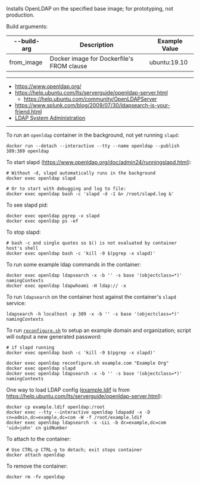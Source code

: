 Installs OpenLDAP on the specified base image; for prototyping, not
production.

Build arguments:

--build-arg | Description | Example Value
--- | --- | ---
from_image | Docker image for Dockerfile's FROM clause | ubuntu:19.10

---

- https://www.openldap.org/
- https://help.ubuntu.com/lts/serverguide/openldap-server.html
  - https://help.ubuntu.com/community/OpenLDAPServer
- https://www.splunk.com/blog/2009/07/30/ldapsearch-is-your-friend.html
- [LDAP System Administration](https://learning.oreilly.com/library/view/ldap-system-administration/1565924916/)

---
To run an ```openldap``` container in the background, not yet running
```slapd```:

```shell script
docker run --detach --interactive --tty --name openldap --publish 389:389 openldap
```

To start slapd (https://www.openldap.org/doc/admin24/runningslapd.html):
```shell script
# Without -d, slapd automatically runs in the background
docker exec openldap slapd

# Or to start with debugging and log to file:
docker exec openldap bash -c 'slapd -d -1 &> /root/slapd.log &'
```

To see slapd pid:
```shell script
docker exec openldap pgrep -x slapd
docker exec openldap ps -ef
```

To stop slapd:
```shell script
# bash -c and single quotes so $() is not evaluated by container host's shell
docker exec openldap bash -c 'kill -9 $(pgrep -x slapd)'
```

To run some example ldap commands in the container:
```shell script
docker exec openldap ldapsearch -x -b '' -s base '(objectclass=*)' namingContexts
docker exec openldap ldapwhoami -H ldap:// -x
```

To run ```ldapsearch``` on the container host against the container's
```slapd``` service:
```shell script
ldapsearch -h localhost -p 389 -x -b '' -s base '(objectclass=*)' namingContexts
```

To run [```reconfigure.sh```](image_files/reconfigure.sh) to setup an example
domain and organization; script will output a new generated password:
```shell script
# if slapd running
docker exec openldap bash -c 'kill -9 $(pgrep -x slapd)'

docker exec openldap reconfigure.sh example.com "Example Org"
docker exec openldap slapd
docker exec openldap ldapsearch -x -b '' -s base '(objectclass=*)' namingContexts
```

One way to load LDAP config ([example.ldif](example.ldif) is from https://help.ubuntu.com/lts/serverguide/openldap-server.html):
```shell script
docker cp example.ldif openldap:/root
docker exec --tty --interactive openldap ldapadd -x -D cn=admin,dc=example,dc=com -W -f /root/example.ldif
docker exec openldap ldapsearch -x -LLL -b dc=example,dc=com 'uid=john' cn gidNumber
```

To attach to the container:
```shell script
# Use CTRL-p CTRL-q to detach; exit stops container
docker attach openldap
```

To remove the container:
```shell script
docker rm -fv openldap
```


